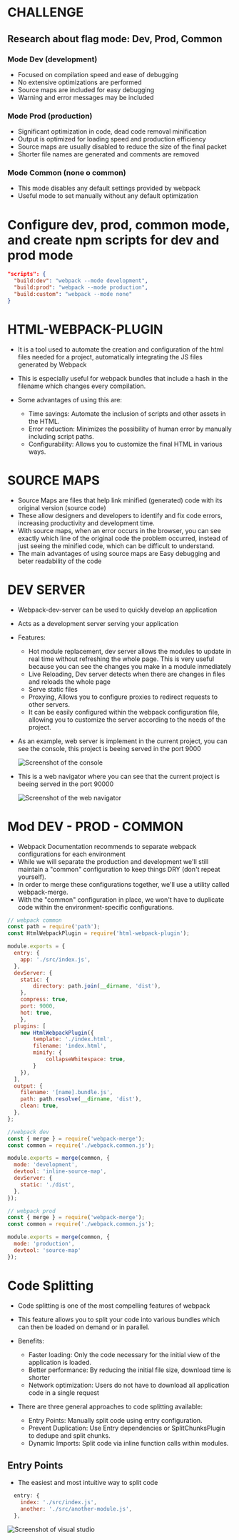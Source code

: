 # CHALLENGE
## Research about flag mode: Dev, Prod, Common

### Mode Dev (development)

- Focused on compilation speed and ease of debugging
- No extensive optimizations are performed
- Source maps are included for easy debugging
- Warning and error messages may be included

### Mode Prod (production)

- Significant optimization in code, dead code removal minification
- Output is optimized for loading speed and production efficiency
- Source maps are usually disabled to reduce the size of the final packet
- Shorter file names are generated and comments are removed

### Mode Common (none o common)

- This mode disables any default settings provided by webpack
- Useful mode to set manually without any default optimization

# Configure dev, prod, common mode, and create npm scripts for dev and prod mode
```json
"scripts": {
  "build:dev": "webpack --mode development",
  "build:prod": "webpack --mode production",
  "build:custom": "webpack --mode none"
}
```


# HTML-WEBPACK-PLUGIN
- It is a tool used to automate the creation and configuration of the html files needed for a project, automatically integrating the JS files generated by Webpack
- This is especially useful for webpack bundles that include a hash in the filename which changes every compilation. 

- Some advantages of using this are:
    - Time savings: Automate the inclusion of scripts and other assets in the HTML.
    - Error reduction: Minimizes the possibility of human error by manually including script paths.
    - Configurability: Allows you to customize the final HTML in various ways.

# SOURCE MAPS
- Source Maps are files that help link minified (generated) code with its original version (source code)
- These allow designers and developers to identify and fix code errors, increasing productivity and development time.
- With source maps, when an error occurs in the browser, you can see exactly which line of the original code the problem occurred, instead of just seeing the minified code, which can be difficult to understand.
- The main advantages of using source maps are Easy debugging and beter readability of the code

# DEV SERVER
- Webpack-dev-server can be used to quickly develop an application
- Acts as a development server serving your application
- Features:
  - Hot module replacement, dev server allows the modules to update in real time without refreshing the whole page. This is very useful because you can see the changes you make in a module inmediately
  - Live Reloading, Dev server detects when there are changes in files and reloads the whole page
  - Serve static files
  - Proxying, Allows you to configure proxies to redirect requests to other servers.
  - It can be easily configured within the webpack configuration file, allowing you to customize the server according to the needs of the project.

- As an example, web server is implement in the current project, you can see the console, this project is beeing served in the port 9000

  ![Screenshot of the console](screenshot-console.png)

- This is a web navigator where you can see that the current project is beeing served in the port 90000

  ![Screenshot of the web navigator](screenshot-navegador.png)

# Mod DEV - PROD - COMMON

- Webpack Documentation recommends to separate webpack configurations for each environment
- While we will separate the production and development we'll still maintain a "common" configuration to keep things DRY (don't repeat yourself). 
- In order to merge these configurations together, we'll use a utility called webpack-merge. 
- With the "common" configuration in place, we won't have to duplicate code within the environment-specific configurations.

```js
// webpack common
const path = require('path');
const HtmlWebpackPlugin = require('html-webpack-plugin');

module.exports = {
  entry: {
    app: './src/index.js',
  },    
  devServer: {
    static: {
	    directory: path.join(__dirname, 'dist'),
	},
    compress: true,
    port: 9000,
    hot: true,
    },
  plugins: [
    new HtmlWebpackPlugin({
        template: './index.html',
        filename: 'index.html',
        minify: {
            collapseWhitespace: true,
        }
    }),
  ],
  output: {
    filename: '[name].bundle.js',
    path: path.resolve(__dirname, 'dist'),
    clean: true,
  },
};
```

```js
//webpack dev
const { merge } = require('webpack-merge');
const common = require('./webpack.common.js');

module.exports = merge(common, {
  mode: 'development',
  devtool: 'inline-source-map',
  devServer: {
    static: './dist',
  },
});
```

```js
// webpack prod
const { merge } = require('webpack-merge');
const common = require('./webpack.common.js');

module.exports = merge(common, {
  mode: 'production',
  devtool: 'source-map'
});
```

# Code Splitting
- Code splitting is one of the most compelling features of webpack
- This feature allows you to split your code into various bundles which can then be loaded on demand or in parallel.
- Benefits:
  - Faster loading: Only the code necessary for the initial view of the application is loaded.
  - Better performance: By reducing the initial file size, download time is shorter
  - Network optimization: Users do not have to download all application code in a single request
- There are three general approaches to code splitting available:

  - Entry Points: Manually split code using entry configuration.
  - Prevent Duplication: Use Entry dependencies or SplitChunksPlugin to dedupe and split chunks.
  - Dynamic Imports: Split code via inline function calls within modules.

## Entry Points
- The easiest and most intuitive way to split code

```js
  entry: {
    index: './src/index.js',
    another: './src/another-module.js',
  },
```

![Screenshot of visual studio](screenshot-more-bundles.png)
